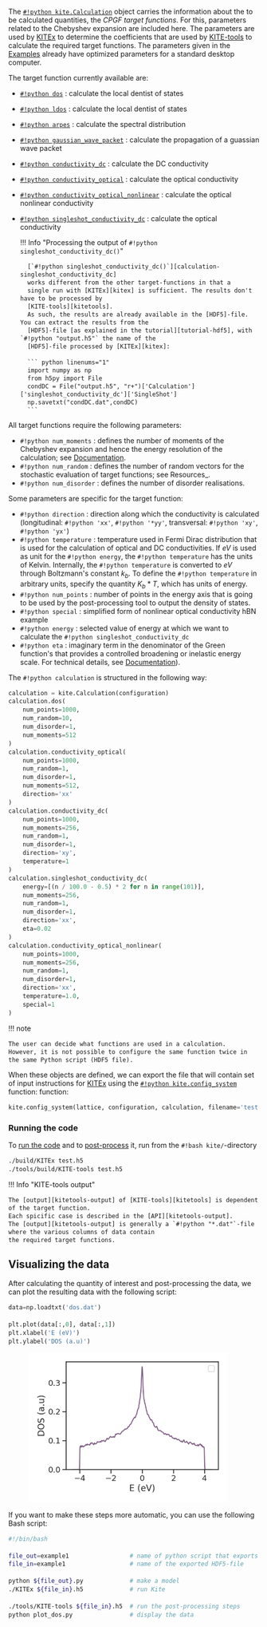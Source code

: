 The [`#!python kite.Calculation`][calculation] object carries the information about the to be calculated quantities, the *CPGF target functions*.
For this, parameters related to the Chebyshev expansion are included here.
The parameters are used by [KITEx] to determine the coefficients that are used by [KITE-tools][kitetools]
to calculate the required target functions.
The parameters given in the [Examples] already have optimized parameters for a standard desktop computer.

The target function currently available are:

* [`#!python dos`][calculation-dos]
  : calculate the local dentist of states
* [`#!python ldos`][calculation-ldos]
  : calculate the local dentist of states
* [`#!python arpes`][calculation-arpes]
  : calculate the spectral distribution
* [`#!python gaussian_wave_packet`][calculation-gaussian_wave_packet]
  : calculate the propagation of a guassian wave packet
* [`#!python conductivity_dc`][calculation-conductivity_dc]
  : calculate the DC conductivity
* [`#!python conductivity_optical`][calculation-conductivity_optical]
  : calculate the optical conductivity
* [`#!python conductivity_optical_nonlinear`][calculation-conductivity_optical_nonlinear]
  : calculate the optical nonlinear conductivity
* [`#!python singleshot_conductivity_dc`][calculation-singleshot_conductivity_dc]
  : calculate the optical conductivity

    !!! Info "Processing the output of `#!python singleshot_conductivity_dc()`"

        [`#!python singleshot_conductivity_dc()`][calculation-singleshot_conductivity_dc]
        works different from the other target-functions in that a
        single run with [KITEx][kitex] is sufficient. The results don't have to be processed by
        [KITE-tools][kitetools].
        As such, the results are already available in the [HDF5]-file. You can extract the results from the
        [HDF5]-file [as explained in the tutorial][tutorial-hdf5], with `#!python "output.h5"` the name of the
        [HDF5]-file processed by [KITEx][kitex]:
                  
        ``` python linenums="1"
        import numpy as np
        from h5py import File
        condDC = File("output.h5", "r+")['Calculation']['singleshot_conductivity_dc']['SingleShot']
        np.savetxt("condDC.dat",condDC)                
        ``` 

All target functions require the following parameters:

* `#!python num_moments`
  : defines the number of moments of the Chebyshev expansion and hence the energy resolution of the calculation; see [Documentation][documentation].
* `#!python num_random`
  : defines the number of random vectors for the stochastic evaluation of target functions; see Resources_.
* `#!python num_disorder`
  : defines the number of disorder realisations.

Some parameters are specific for the target function:

* `#!python direction`
  : direction along which the conductivity is calculated (longitudinal: `#!python 'xx'`, `#!python '*yy'`, transversal: `#!python 'xy'`, `#!python 'yx'`)
* `#!python temperature`
  : temperature used in Fermi Dirac distribution that is used for the calculation of optical and DC conductivities.
    If $eV$ is used as unit for the `#!python energy`, the `#!python temperature` has the units of Kelvin.
    Internally, the `#!python temperature` is converted to $eV$ through Boltzmann's constant $k_b$.
    To define the `#!python temperature` in arbitrary units, specify the quantity $K_b * T$, which has units of energy.
* `#!python num_points`
  : number of points in the energy axis that is going to be used by the post-processing tool to output the density of states.
* `#!python special`
  : simplified form of nonlinear optical conductivity hBN example
* `#!python energy`
  : selected value of energy at which we want to calculate the `#!python singleshot_conductivity_dc`
* `#!python eta`
  : imaginary term in the denominator of the Green function's that provides a controlled broadening or inelastic energy scale.
    For technical details, see [Documentation][documentation]).

The `#!python calculation` is structured in the following way:

``` py linenums="1"
calculation = kite.Calculation(configuration)
calculation.dos(
    num_points=1000,
    num_random=10,
    num_disorder=1,
    num_moments=512
)
calculation.conductivity_optical(
    num_points=1000,
    num_random=1,
    num_disorder=1,
    num_moments=512,
    direction='xx'
)
calculation.conductivity_dc(
    num_points=1000,
    num_moments=256,
    num_random=1,
    num_disorder=1,
    direction='xy',
    temperature=1
)
calculation.singleshot_conductivity_dc(
    energy=[(n / 100.0 - 0.5) * 2 for n in range(101)],
    num_moments=256,
    num_random=1,
    num_disorder=1,
    direction='xx',
    eta=0.02
)
calculation.conductivity_optical_nonlinear(
    num_points=1000,
    num_moments=256,
    num_random=1,
    num_disorder=1,
    direction='xx',
    temperature=1.0,
    special=1
)
```

!!! note

    The user can decide what functions are used in a calculation.
    However, it is not possible to configure the same function twice in the same Python script (HDF5 file).

When these objects are defined, we can export the file that will contain set of input instructions for [KITEx][kitex]
using the [`#!python kite.config_system`][config_system] function: function:
``` python
kite.config_system(lattice, configuration, calculation, filename='test.h5')
```

### Running the code

To [run the code][kitex] and to [post-process][kitetools] it, run from the `#!bash kite/`-directory

``` bash
./build/KITEx test.h5
./tools/build/KITE-tools test.h5
```

!!! Info "KITE-tools output"

    The [output][kitetools-output] of [KITE-tools][kitetools] is dependent of the target function.
    Each spicific case is described in the [API][kitetools-output].
    The [output][kitetools-output] is generally a `#!python "*.dat"`-file where the various columns of data contain
    the required target functions.


## Visualizing the data

After calculating the quantity of interest and post-processing the data, we can plot the resulting data with the following script:

``` py linenums="1"
data=np.loadtxt('dos.dat')

plt.plot(data[:,0], data[:,1])
plt.xlabel('E (eV)')
plt.ylabel('DOS (a.u)')
```
<div>
  <figure>
    <img src="../../assets/images/getting_started/dos.png" width="400px" style="display: inline-block;"/>
    <figcaption> </figcaption>
  </figure>
</div>

If you want to make these steps more automatic, you can use the following Bash script:

``` bash linenums="1"
#!/bin/bash

file_out=example1                 # name of python script that exports the HDF5-file
file_in=example1                  # name of the exported HDF5-file

python ${file_out}.py             # make a model
./KITEx ${file_in}.h5             # run Kite

./tools/KITE-tools ${file_in}.h5  # run the post-processing steps
python plot_dos.py                # display the data
```


[HDF5]: https://www.hdfgroup.org
[pybinding]: https://docs.pybinding.site/en/stable
[lattice]: https://docs.pybinding.site/en/stable/_api/pybinding.Lattice.html
[documentation]: ../background/index.md
[tightbinding]: ../background/tight_binding.md

[lattice-tutorial]: tb_model.md
[tutorial-hdf5]: editing_hdf_files.md

[kitepython]: ../api/kite.md
[kitex]: ../api/kitex.md
[kitetools]: ../api/kite-tools.md
[kitetools-output]: ../api/kite-tools.md#output

[calculation]: index.md
[DOS]: index.md
[conductivity]: index.md
[modifications]: index.md
[disorder]: index.md
[Examples]: examples/graphene.md

[configuration]: ../api/kite.md#configuration
[configuration-divisions]: ../api/kite.md#configuration-divisions
[configuration-length]: ../api/kite.md#configuration-length
[configuration-boundaries]: ../api/kite.md#configuration-boundaries
[configuration-is_complex]: ../api/kite.md#configuration-is_complex
[configuration-precision]: ../api/kite.md#configuration-precision
[configuration-spectrum_range]: ../api/kite.md#configuration-spectrum_range
[configuration-angles]: ../api/kite.md#configuration-angles
[configuration-custom_local]: ../api/kite.md#configuration-custom_local
[configuration-custom_local_print]: ../api/kite.md#configuration-custom_local_print
[calculation]: ../api/kite.md#calculation
[calculation-dos]: ../api/kite.md#calculation-dos
[calculation-ldos]: ../api/kite.md#calculation-ldos
[calculation-arpes]: ../api/kite.md#calculation-arpes
[calculation-gaussian_wave_packet]: ../api/kite.md#calculation-gaussian_wave_packet
[calculation-conductivity_dc]: ../api/kite.md#calculation-conductivity_dc
[calculation-conductivity_optical]: ../api/kite.md#calculation-conductivity_optical
[calculation-conductivity_optical_nonlinear]: ../api/kite.md#calculation-conductivity_optical_nonlinear
[calculation-singleshot_conductivity_dc]: ../api/kite.md#calculation-singleshot_conductivity_dc

[config_system]: ../api/kite.md#config_system
